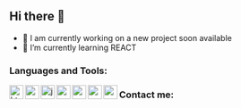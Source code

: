 ## Hi there 👋

- 🔭 I am currently working on a new project soon available
- 🌱 I’m currently learning REACT

### Languages and Tools:

<img align="left" width="25px" alt="html" src="https://cdn.jsdelivr.net/gh/devicons/devicon/icons/html5/html5-original.svg" />

<img align="left" width="25px" alt="css" src="https://cdn.jsdelivr.net/gh/devicons/devicon/icons/css3/css3-original.svg" />

<img align="left" width="25px" alt="js" src="https://cdn.jsdelivr.net/gh/devicons/devicon/icons/javascript/javascript-original.svg" />

<img align="left" width="25px" alt="nodejs" src="https://cdn.jsdelivr.net/gh/devicons/devicon/icons/nodejs/nodejs-original.svg" />

<img align="left" width="25px" alt="postresql" src="https://cdn.jsdelivr.net/gh/devicons/devicon/icons/postgresql/postgresql-original.svg" />

<img align="left" width="25px" alt="mongodb" src="https://cdn.jsdelivr.net/gh/devicons/devicon/icons/mongodb/mongodb-original.svg" />

<img align="left" width="25px" alt="graphql" src="https://cdn.jsdelivr.net/gh/devicons/devicon/icons/graphql/graphql-plain.svg" />

### Contact me:

<!--
**maximebert/maximebert** is a ✨ _special_ ✨ repository because its `README.md` (this file) appears on your GitHub profile.

Here are some ideas to get you started:


- 👯 I’m looking to collaborate on ...
- 🤔 I’m looking for help with ...
- 💬 Ask me about ...
- 📫 How to reach me: ...
- 😄 Pronouns: ...
- ⚡ Fun fact: ...
-->

